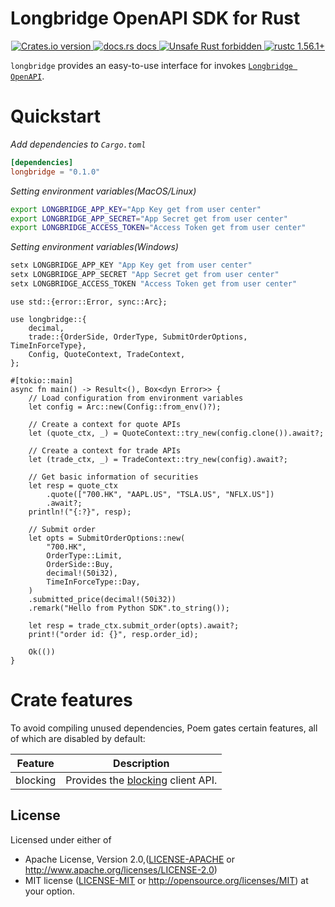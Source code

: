 # Longbridge OpenAPI SDK for Rust

<div align="center">
  <a href="https://crates.io/crates/longbridge">
    <img src="https://img.shields.io/crates/v/longbridge.svg?style=flat-square"
    alt="Crates.io version" />
  </a>
  <a href="https://docs.rs/longbridge">
    <img src="https://img.shields.io/badge/docs-latest-blue.svg?style=flat-square"
      alt="docs.rs docs" />
  </a>
  <a href="https://github.com/rust-secure-code/safety-dance/">
    <img src="https://img.shields.io/badge/unsafe-forbidden-success.svg?style=flat-square"
      alt="Unsafe Rust forbidden" />
  </a>
  <a href="https://blog.rust-lang.org/2021/11/01/Rust-1.56.1.html">
    <img src="https://img.shields.io/badge/rustc-1.56.1+-ab6000.svg"
      alt="rustc 1.56.1+" />
  </a>
</div>


`longbridge` provides an easy-to-use interface for invokes [`Longbridge OpenAPI`](https://open.longbridgeapp.com/en/).

# Quickstart

_Add dependencies to `Cargo.toml`_

```toml
[dependencies]
longbridge = "0.1.0"
```

_Setting environment variables(MacOS/Linux)_

```bash
export LONGBRIDGE_APP_KEY="App Key get from user center"
export LONGBRIDGE_APP_SECRET="App Secret get from user center"
export LONGBRIDGE_ACCESS_TOKEN="Access Token get from user center"
```

_Setting environment variables(Windows)_

```powershell
setx LONGBRIDGE_APP_KEY "App Key get from user center"
setx LONGBRIDGE_APP_SECRET "App Secret get from user center"
setx LONGBRIDGE_ACCESS_TOKEN "Access Token get from user center"
```

```rust,no_run
use std::{error::Error, sync::Arc};

use longbridge::{
    decimal,
    trade::{OrderSide, OrderType, SubmitOrderOptions, TimeInForceType},
    Config, QuoteContext, TradeContext,
};

#[tokio::main]
async fn main() -> Result<(), Box<dyn Error>> {
    // Load configuration from environment variables
    let config = Arc::new(Config::from_env()?);

    // Create a context for quote APIs
    let (quote_ctx, _) = QuoteContext::try_new(config.clone()).await?;

    // Create a context for trade APIs
    let (trade_ctx, _) = TradeContext::try_new(config).await?;

    // Get basic information of securities
    let resp = quote_ctx
        .quote(["700.HK", "AAPL.US", "TSLA.US", "NFLX.US"])
        .await?;
    println!("{:?}", resp);

    // Submit order
    let opts = SubmitOrderOptions::new(
        "700.HK",
        OrderType::Limit,
        OrderSide::Buy,
        decimal!(50i32),
        TimeInForceType::Day,
    )
    .submitted_price(decimal!(50i32))
    .remark("Hello from Python SDK".to_string());

    let resp = trade_ctx.submit_order(opts).await?;
    print!("order id: {}", resp.order_id);

    Ok(())
}
```

# Crate features

To avoid compiling unused dependencies, Poem gates certain features, all of which are disabled by default:

| Feature  | Description                                                                                      |
|----------|--------------------------------------------------------------------------------------------------|
| blocking | Provides the [blocking](https://docs.rs/reqwest/0.11.10/reqwest/blocking/index.html) client API. |

## License

Licensed under either of

* Apache License, Version 2.0,([LICENSE-APACHE](./LICENSE-APACHE) or http://www.apache.org/licenses/LICENSE-2.0)
* MIT license ([LICENSE-MIT](./LICENSE-MIT) or http://opensource.org/licenses/MIT) at your option.

